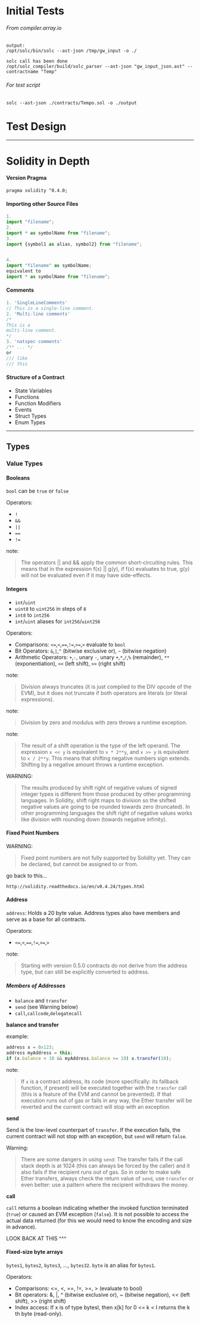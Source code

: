 # Initial Tests
###### From compiler.array.io
```
output:
/opt/solc/bin/solc --ast-json /tmp/gw_input -o ./

solc call has been done
/opt/solc_compiler/build/solc_parser --ast-json "gw_input_json.ast" --contractname "Temp"
```
###### For test script
```
solc --ast-json ./contracts/Tempo.sol -o ./output
```
# Test Design
---

# Solidity in Depth

#### Version Pragma
`pragma solidity ^0.4.0;`
#### Importing other Source Files
```javascript
1.
import "filename";
2.
import * as symbolName from "filename";
3.
import {symbol1 as alias, symbol2} from "filename";


4.
import "filename" as symbolName;
equivalent to
import * as symbolName from "filename";
```
#### Comments
```javascript
1. 'SingleLineComments'
// This is a single-line comment.
2. 'Multi-line comments'
/*
This is a
multi-line comment.
*/
3. 'natspec comments'
/** ... */
or
/// like
/// this
```
#### Structure of a Contract
 - State Variables
 - Functions
 - Function Modifiers
 - Events
 - Struct Types
 - Enum Types
---

## Types
### Value Types
#### Booleans
`bool` can be `true` or `false`

Operators:
 - `!`
 - `&&`
 - `||`
 - `==`
 - `!=`

note:
>The operators || and && apply the common short-circuiting rules. This means that in the expression f(x) || g(y), if f(x) evaluates to true, g(y) will not be evaluated even if it may have side-effects.

#### Integers
 - `int`/`uint`
 - `uint8` to `uint256` in steps of `8`
 - `int8` to `int256`
 - `int`/`uint` aliases for `int256`/`uint256`

Operators:
 - Comparisons:
 `<=`,`<`,`==`,`!=`,`>=`,`>` evaluate to `bool`
 - Bit Operators:
 `&`,`|`,`^` (bitwise exclusive or), `~` (bitwise negation)
 - Arithmetic Operators:
 `+`,`-`, unary `-`, unary `+`,`*`,`/`,`%` (remainder), `**` (exponentiation), `<<` (left shift), `>>` (right shift)

note:
>Division always truncates (it is just compiled to the DIV opcode of the EVM), but it does not truncate if both operators are literals (or literal expressions).

note:
>Division by zero and modulus with zero throws a runtime exception.

note:
>The result of a shift operation is the type of the left operand. The expression `x << y` is equivalent to `x * 2**y`, and `x >> y` is equivalent to `x / 2**y`. This means that shifting negative numbers sign extends. Shifting by a negative amount throws a runtime exception.

WARNING:
>The results produced by shift right of negative values of signed integer types is different from those produced by other programming languages. In Solidity, shift right maps to division so the shifted negative values are going to be rounded towards zero (truncated). In other programming languages the shift right of negative values works like division with rounding down (towards negative infinity).

#### Fixed Point Numbers

WARNING:
>Fixed point numbers are not fully supported by Solidity yet. They can be declared, but cannot be assigned to or from.

go back to this...
```
http://solidity.readthedocs.io/en/v0.4.24/types.html
```

#### Address

`address`: Holds a 20 byte value. Address types also have members and serve as a base for all contracts.

Operators:
 - `<=`,`<`,`==`,`!=`,`>=`,`>`

note:
>Starting with version 0.5.0 contracts do not derive from the address type, but can still be explicitly converted to address.

##### Members of Addresses

 - `balance` and `transfer`
 - `send` (see Warning below)
 - `call`,`callcode`,`delegatecall`

**balance and transfer**

example:
```javascript
address x = 0x123;
address myAddress = this;
if (x.balance < 10 && myAddress.balance >= 10) x.transfer(10);
```
note:
>If `x` is a contract address, its code (more specifically: its fallback function, if present) will be executed together with the `transfer` call (this is a feature of the EVM and cannot be prevented). If that execution runs out of gas or fails in any way, the Ether transfer will be reverted and the current contract will stop with an exception.

**send**

Send is the low-level counterpart of `transfer`. If the execution fails, the current contract will not stop with an exception, but `send` will return `false`.

Warning:
>There are some dangers in using `send`: The transfer fails if the call stack depth is at 1024 (this can always be forced by the caller) and it also fails if the recipient runs out of gas. So in order to make safe Ether transfers, always check the return value of `send`, use `transfer` or even better: use a pattern where the recipient withdraws the money.

**call**

`call` returns a boolean indicating whether the invoked function terminated (`true`) or caused an EVM exception (`false`). It is not possible to access the actual data returned (for this we would need to know the encoding and size in advance).

LOOK BACK AT THIS ^^^

#### Fixed-size byte arrays

`bytes1`, `bytes2`, `bytes3`, …, `bytes32`. `byte` is an alias for `bytes1`.

Operators:
 - Comparisons: <=, <, ==, !=, >=, > (evaluate to bool)
 - Bit operators: &, |, ^ (bitwise exclusive or), ~ (bitwise negation), << (left shift), >> (right shift)
 - Index access: If x is of type bytesI, then x[k] for 0 <= k < I returns the k th byte (read-only).
